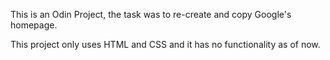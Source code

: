This is an Odin Project, the task was to re-create and copy Google's homepage.

This project only uses HTML and CSS and it has no functionality as of now.
